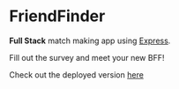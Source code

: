# FriendFinder

**Full Stack** match making app using [Express](https://www.npmjs.com/package/express).

Fill out the survey and meet your new BFF!

Check out the deployed version [here](https://boiling-everglades-95447.herokuapp.com/)
